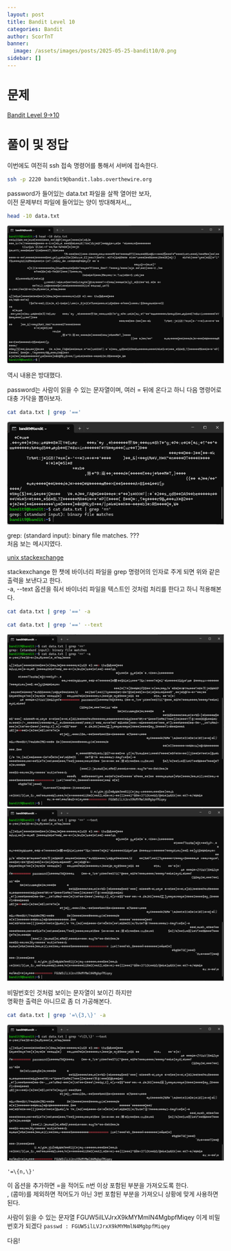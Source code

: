 ```yaml
---
layout: post
title: Bandit Level 10
categories: Bandit
author: ScorTnT
banner:
  image: /assets/images/posts/2025-05-25-bandit10/0.png
sidebar: []
---
```


# 문제

[Bandit Level 9->10](https://overthewire.org/wargames/bandit/bandit10.html)

# 풀이 및 정답

이번에도 여전히 ssh 접속 명령어를 통해서 서버에 접속한다.
```bash
ssh -p 2220 bandit9@bandit.labs.overthewire.org
```
password가 들어있는 data.txt 파일을 살짝 열어만 보자,  
이전 문제부터 파일에 들어있는 양이 방대해져서,,,  

```bash
head -10 data.txt
```
![](/assets/images/posts/2025-05-25-bandit10/0.png)

역시 내용은 방대했다.  

password는 사람이 읽을 수 있는 문자열이며, 여러 = 뒤에 온다고 하니 다음 명령어로 대충 가닥을 뽑아보자.  

```bash
cat data.txt | grep '=='
```
![](/assets/images/posts/2025-05-25-bandit10/1.png)
  
grep: (standard input): binary file matches. ???  
처음 보는 메시지였다.  

[unix stackexchange](https://unix.stackexchange.com/questions/335716/grep-returns-binary-file-standard-input-matches-when-trying-to-find-a-string)

stackexchange 한 챗에 바이너리 파일을 grep 명령어의 인자로 주게 되면 위와 같은 출력을 보낸다고 한다.  
-a, --text 옵션을 줘서 바이너리 파일을 텍스트인 것처럼 처리를 한다고 하니 적용해본다.

```bash
cat data.txt | grep '==' -a
```
```bash
cat data.txt | grep '==' --text
```
![](/assets/images/posts/2025-05-25-bandit10/2.png)
![](/assets/images/posts/2025-05-25-bandit10/3.png)
  
비밀번호인 것처럼 보이는 문자열이 보이긴 하지만  
명확한 출력은 아니므로 좀 더 가공해본다.

```bash
cat data.txt | grep '=\{3,\}' -a
```
![](/assets/images/posts/2025-05-25-bandit10/4.png)
```option
'=\{n,\}'
```
이 옵션을 추가하면 =을 적어도 n번 이상 포함된 부분을 가져오도록 한다.  
, (콤마)를 제외하면 적어도가 아닌 3번 포함된 부분을 가져오니 상황에 맞게 사용하면 된다.  

사람이 읽을 수 있는 문자열 FGUW5ilLVJrxX9kMYMmlN4MgbpfMiqey 이게 비밀번호가 되겠다
`passwd : FGUW5ilLVJrxX9kMYMmlN4MgbpfMiqey`
  
다음!